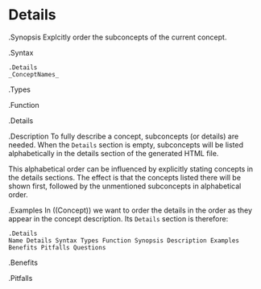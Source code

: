 # Details

.Synopsis
Explcitly order the subconcepts of the current concept.

.Syntax
```
.Details
_ConceptNames_
```

.Types

.Function

.Details

.Description
To fully describe a concept, subconcepts (or details) are needed.
When the `Details` section is empty, subconcepts will be listed
alphabetically in the details section of the generated HTML file.

This alphabetical order can be influenced by explicitly stating concepts in the details sections.
The effect is that the concepts listed there will be shown first, followed by the unmentioned subconcepts
in alphabetical order.

.Examples
In ((Concept)) we want to order the details in the order as they appear in the concept description.
Its `Details` section is therefore:

```
.Details
Name Details Syntax Types Function Synopsis Description Examples Benefits Pitfalls Questions
```

.Benefits

.Pitfalls

